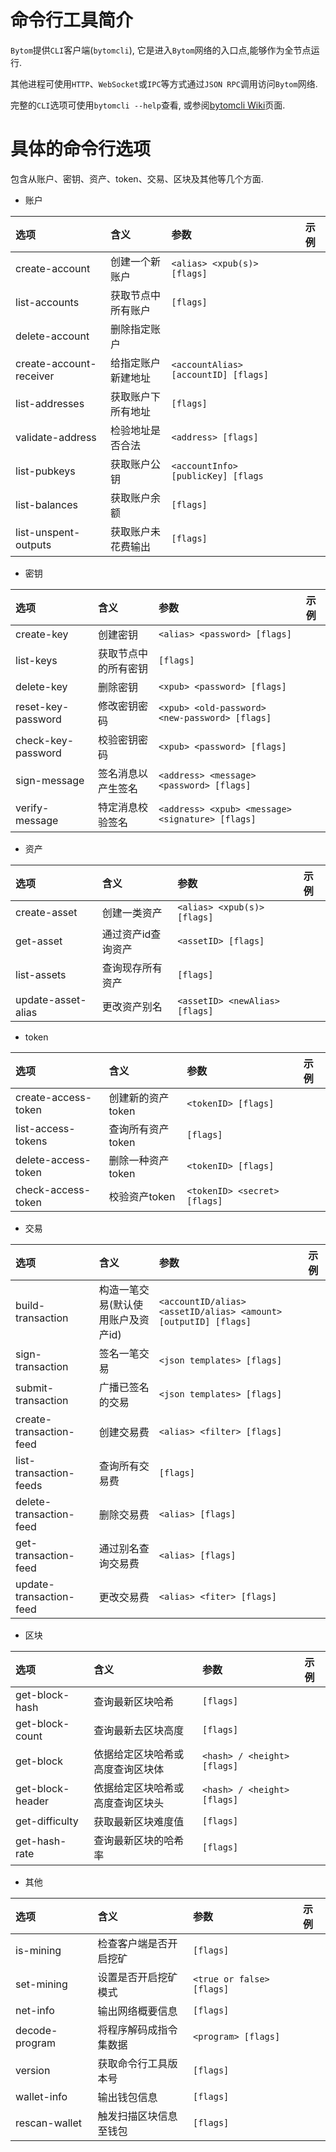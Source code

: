 # 命令行工具简介
`Bytom`提供`CLI`客户端(`bytomcli`), 它是进入`Bytom`网络的入口点,能够作为全节点运行. 

其他进程可使用`HTTP`、`WebSocket`或`IPC`等方式通过`JSON RPC`调用访问`Bytom`网络.

完整的`CLI`选项可使用`bytomcli --help`查看, 或参阅[bytomcli Wiki](https://github.com/Bytom/bytom/wiki/Command-Line-Options)页面.

# 具体的命令行选项
包含从账户、密钥、资产、token、交易、区块及其他等几个方面.

- 账户
  
| 选项 | 含义 | 参数 | 示例 |
| :------| :------ | :------ |:------ |
| create-account | 创建一个新账户 | `<alias> <xpub(s)> [flags]` |   | 
| list-accounts | 获取节点中所有账户 | `[flags]` | |
| delete-account | 删除指定账户 |  | 
| create-account-receiver | 给指定账户新建地址 | `<accountAlias> [accountID] [flags]` | |
| list-addresses | 获取账户下所有地址 | `[flags]` |  |
| validate-address | 检验地址是否合法 | `<address> [flags]` |  |
| list-pubkeys | 获取账户公钥 | `<accountInfo> [publicKey] [flags` |  |
| list-balances | 获取账户余额 | `[flags]` |  |
| list-unspent-outputs | 获取账户未花费输出 | `[flags]` |  |

- 密钥

| 选项 | 含义 | 参数 | 示例 |
| :------| :------ | :------ |:------ |
| create-key | 创建密钥 | `<alias> <password> [flags]` |   | 
| list-keys | 获取节点中的所有密钥 | `[flags]` |  |
| delete-key | 删除密钥 | `<xpub> <password> [flags]` |  |
| reset-key-password | 修改密钥密码 | `<xpub> <old-password> <new-password> [flags]` |  |
| check-key-password | 校验密钥密码 | `<xpub> <password> [flags]` |  |
| sign-message | 签名消息以产生签名 | `<address> <message> <password> [flags]` |  |
| verify-message | 特定消息校验签名 | `<address> <xpub> <message> <signature> [flags]` |  |

- 资产

| 选项 | 含义 | 参数 | 示例 |
| :------| :------ | :------ |:------ |
| create-asset | 创建一类资产 | `<alias> <xpub(s)> [flags]` |   | 
| get-asset | 通过资产id查询资产 | `<assetID> [flags]` |  |
| list-assets | 查询现存所有资产 | `[flags]` |  |
| update-asset-alias | 更改资产别名 | `<assetID> <newAlias> [flags]` |  |

- token

| 选项 | 含义 | 参数 | 示例 |
| :------| :------ | :------ |:------ |
| create-access-token | 创建新的资产token | `<tokenID> [flags]` |   | 
| list-access-tokens | 查询所有资产token | `[flags]` |  |
| delete-access-token | 删除一种资产token | `<tokenID> [flags]` |  |
| check-access-token | 校验资产token | `<tokenID> <secret> [flags]` |  |

- 交易

| 选项 | 含义 | 参数 | 示例 |
| :------| :------ | :------ |:------ |
| build-transaction | 构造一笔交易(默认使用账户及资产id) | `<accountID/alias> <assetID/alias> <amount>[outputID] [flags]` |   | 
| sign-transaction | 签名一笔交易 | `<json templates> [flags]` |  |
| submit-transaction | 广播已签名的交易 | `<json templates> [flags]` |  |
| create-transaction-feed| 创建交易费 | `<alias> <filter> [flags]` |   | 
| list-transaction-feeds| 查询所有交易费 | `[flags]` |   | 
| delete-transaction-feed| 删除交易费 | `<alias> [flags]` |   | 
| get-transaction-feed| 通过别名查询交易费 | `<alias> [flags]` |   | 
| update-transaction-feed| 更改交易费 | `<alias> <fiter> [flags]` |   | 

- 区块

| 选项 | 含义 | 参数 | 示例 |
| :------| :------ | :------ |:------ |
| get-block-hash | 查询最新区块哈希 | `[flags]` |   | 
| get-block-count | 查询最新去区块高度 | `[flags]` |  |
| get-block | 依据给定区块哈希或高度查询区块体 | `<hash> / <height> [flags]` |  |
| get-block-header | 依据给定区块哈希或高度查询区块头 | `<hash> / <height> [flags]` |  |
| get-difficulty | 获取最新区块难度值 | `[flags]` |  |
| get-hash-rate | 查询最新区块的哈希率 | `[flags]` |  |

- 其他

| 选项 | 含义 | 参数 | 示例 |
| :------| :------ | :------ |:------ |
| is-mining | 检查客户端是否开启挖矿 | `[flags]` |   | 
| set-mining | 设置是否开启挖矿模式 | `<true or false> [flags]` |  |
| net-info | 输出网络概要信息 | `[flags]` |  |
| decode-program | 将程序解码成指令集数据 | `<program> [flags]` |  |
| version | 获取命令行工具版本号 | `[flags]` |  |
| wallet-info | 输出钱包信息 | `[flags]` |  |
| rescan-wallet | 触发扫描区块信息至钱包 | `[flags]` |  |
 

